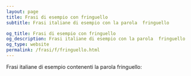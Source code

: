 ```yaml
---
layout: page
title: Frasi di esempio con fringuello 
subtitle: Frasi italiane di esempio con la parola  fringuello

og_title: Frasi di esempio con fringuello 
og_description: Frasi italiane di esempio con la parola  fringuello
og_type: website
permalink: /frasi/f/fringuello.html
---
```


Frasi italiane di esempio contenenti la parola fringuello:


